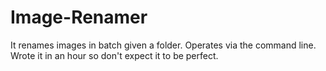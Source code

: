 # Image-Renamer
It renames images in batch given a folder. Operates via the command line. Wrote it in an hour so don't expect it to be perfect.
